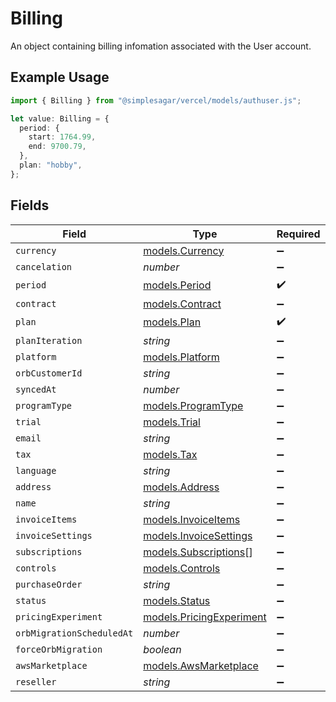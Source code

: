 # Billing

An object containing billing infomation associated with the User account.

## Example Usage

```typescript
import { Billing } from "@simplesagar/vercel/models/authuser.js";

let value: Billing = {
  period: {
    start: 1764.99,
    end: 9700.79,
  },
  plan: "hobby",
};
```

## Fields

| Field                                                      | Type                                                       | Required                                                   | Description                                                |
| ---------------------------------------------------------- | ---------------------------------------------------------- | ---------------------------------------------------------- | ---------------------------------------------------------- |
| `currency`                                                 | [models.Currency](../models/currency.md)                   | :heavy_minus_sign:                                         | N/A                                                        |
| `cancelation`                                              | *number*                                                   | :heavy_minus_sign:                                         | N/A                                                        |
| `period`                                                   | [models.Period](../models/period.md)                       | :heavy_check_mark:                                         | N/A                                                        |
| `contract`                                                 | [models.Contract](../models/contract.md)                   | :heavy_minus_sign:                                         | N/A                                                        |
| `plan`                                                     | [models.Plan](../models/plan.md)                           | :heavy_check_mark:                                         | N/A                                                        |
| `planIteration`                                            | *string*                                                   | :heavy_minus_sign:                                         | N/A                                                        |
| `platform`                                                 | [models.Platform](../models/platform.md)                   | :heavy_minus_sign:                                         | N/A                                                        |
| `orbCustomerId`                                            | *string*                                                   | :heavy_minus_sign:                                         | N/A                                                        |
| `syncedAt`                                                 | *number*                                                   | :heavy_minus_sign:                                         | N/A                                                        |
| `programType`                                              | [models.ProgramType](../models/programtype.md)             | :heavy_minus_sign:                                         | N/A                                                        |
| `trial`                                                    | [models.Trial](../models/trial.md)                         | :heavy_minus_sign:                                         | N/A                                                        |
| `email`                                                    | *string*                                                   | :heavy_minus_sign:                                         | N/A                                                        |
| `tax`                                                      | [models.Tax](../models/tax.md)                             | :heavy_minus_sign:                                         | N/A                                                        |
| `language`                                                 | *string*                                                   | :heavy_minus_sign:                                         | N/A                                                        |
| `address`                                                  | [models.Address](../models/address.md)                     | :heavy_minus_sign:                                         | N/A                                                        |
| `name`                                                     | *string*                                                   | :heavy_minus_sign:                                         | N/A                                                        |
| `invoiceItems`                                             | [models.InvoiceItems](../models/invoiceitems.md)           | :heavy_minus_sign:                                         | N/A                                                        |
| `invoiceSettings`                                          | [models.InvoiceSettings](../models/invoicesettings.md)     | :heavy_minus_sign:                                         | N/A                                                        |
| `subscriptions`                                            | [models.Subscriptions](../models/subscriptions.md)[]       | :heavy_minus_sign:                                         | N/A                                                        |
| `controls`                                                 | [models.Controls](../models/controls.md)                   | :heavy_minus_sign:                                         | N/A                                                        |
| `purchaseOrder`                                            | *string*                                                   | :heavy_minus_sign:                                         | N/A                                                        |
| `status`                                                   | [models.Status](../models/status.md)                       | :heavy_minus_sign:                                         | N/A                                                        |
| `pricingExperiment`                                        | [models.PricingExperiment](../models/pricingexperiment.md) | :heavy_minus_sign:                                         | N/A                                                        |
| `orbMigrationScheduledAt`                                  | *number*                                                   | :heavy_minus_sign:                                         | N/A                                                        |
| `forceOrbMigration`                                        | *boolean*                                                  | :heavy_minus_sign:                                         | N/A                                                        |
| `awsMarketplace`                                           | [models.AwsMarketplace](../models/awsmarketplace.md)       | :heavy_minus_sign:                                         | N/A                                                        |
| `reseller`                                                 | *string*                                                   | :heavy_minus_sign:                                         | N/A                                                        |